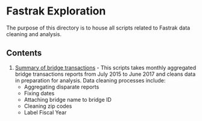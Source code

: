 # Fastrak Exploration

The purpose of this directory is to house all scripts related to Fastrak data cleaning and analysis.

## Contents 

1. [Summary of bridge transactions](https://github.com/BayAreaMetro/usf-practicum/blob/master/fastrak-exploration/README.md) - This scripts takes monthly aggregated bridge transactions reports from July 2015 to June 2017 and cleans data in preparation for analysis. Data cleaning processes include:
	* Aggregating disparate reports
	* Fixing dates
	* Attaching bridge name to bridge ID
	* Cleaning zip codes
	* Label Fiscal Year
	
